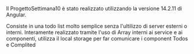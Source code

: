 Il ProgettoSettimana10 è stato realizzato utilizzando la versione 14.2.11 di Angular.

Consiste in una todo list molto semplice senza l'ultilizzo di server esterni o interni. Interamente realizzato tramite l'uso di Array interni ai service e ai componenti, utilizza il local storage per far comunicare i component Todos e Complited
